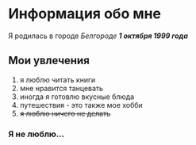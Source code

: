# Информация обо мне 
Я родилась в городе *Белгороде* __*1 октября 1999 года*__ 
## Мои увлечения
1. я люблю читать книги
2. мне нравится танцевать
3. иногда я готовлю вкусные блюда 
4. путешествия - это также мое хобби 
1. ~~я люблю ничего не делать~~
### Я не люблю...
